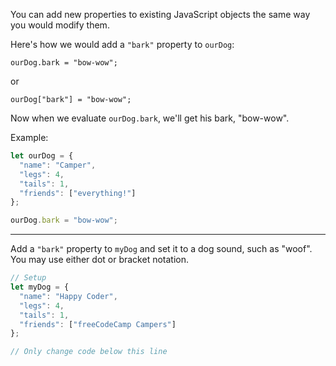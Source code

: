 You can add new properties to existing JavaScript objects the same way you would modify them.

Here's how we would add a `"bark"` property to `ourDog`:

```
ourDog.bark = "bow-wow";
```

or

```
ourDog["bark"] = "bow-wow";
```

Now when we evaluate `ourDog.bark`, we'll get his bark, "bow-wow".

Example:

```js
let ourDog = {
  "name": "Camper",
  "legs": 4,
  "tails": 1,
  "friends": ["everything!"]
};

ourDog.bark = "bow-wow";
```

------

Add a `"bark"` property to `myDog` and set it to a dog sound, such as "woof". You may use either dot or bracket notation.

```js
// Setup
let myDog = {
  "name": "Happy Coder",
  "legs": 4,
  "tails": 1,
  "friends": ["freeCodeCamp Campers"]
};

// Only change code below this line
```

